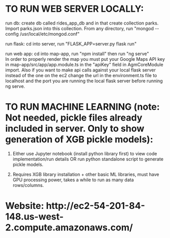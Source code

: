 <h1>TO RUN WEB SERVER LOCALLY: </h1>

run db: create db called rides_app_db and in that create collection parks. Import parks.json into this collection. From any directory, run "mongod --config /usr/local/etc/mongod.conf"  
  
run flask: cd into server, run "FLASK_APP=server.py flask run"  

run web app: cd into map-app, run "npm install" then run "ng serve"  
In order to properly render the map you must put your Google Maps API key in map-app/src/app/app.module.ts in the "apiKey" field in AgmCoreModule import. Also if you want to make api calls against your local flask server instead of the one on the ec2 change the url in the environment.ts file to localhost and the port you are running the local flask server before running ng serve.

<h1>TO RUN MACHINE LEARNING (note: Not needed, pickle files already included in server. Only to show generation of XGB pickle models): </h1>

1. Either use Jupyter notebook (install python library first) to view code implementation/run details OR run python standalone script to generate pickle models.

2. Requires XGB library installation + other basic ML libraries, must have GPU processing power, takes a while to run as many data rows/columns.


<h1> Website: http://ec2-54-201-84-148.us-west-2.compute.amazonaws.com/ </h1>
